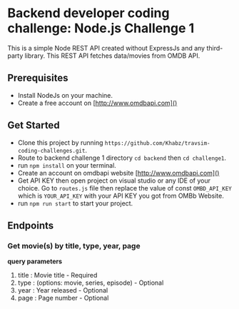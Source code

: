 # Backend developer coding challenge: Node.js Challenge 1

This is a simple Node REST API created without ExpressJs and any third-party library. This REST API fetches data/movies from OMDB API.

## Prerequisites
- Install NodeJs on your machine.
- Create a free account on [http://www.omdbapi.com]()

## Get Started
- Clone this project by running `https://github.com/Khabz/travsim-coding-challenges.git`.
- Route to backend challenge 1 directory `cd backend` then `cd challenge1`.
- run `npm install` on your terminal.
- Create an account on omdbapi website [http://www.omdbapi.com]()
- Get API KEY then open project on visual studio or any IDE of your choice. Go to `routes.js` file then replace the value of const `OMBD_API_KEY` which is `YOUR_API_KEY` with your API KEY you got from OMBb Website.
- run `npm run start` to start your project.

## Endpoints
### Get movie(s) by title, type, year, page

**query parameters**
1. title : Movie title - Required
2. type : (options: movie, series, episode) - Optional
3. year : Year released - Optional
4. page : Page number - Optional
